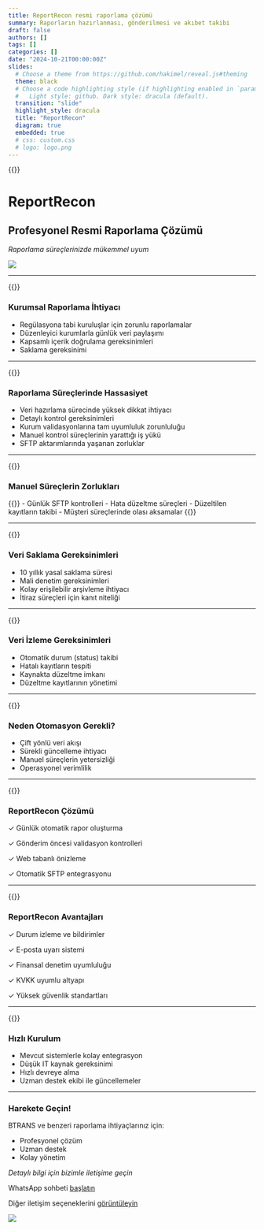 ```yaml
---
title: ReportRecon resmi raporlama çözümü
summary: Raporların hazırlanması, gönderilmesi ve akıbet takibi
draft: false
authors: []
tags: []
categories: []
date: "2024-10-21T00:00:00Z"
slides:
  # Choose a theme from https://github.com/hakimel/reveal.js#theming
  theme: black
  # Choose a code highlighting style (if highlighting enabled in `params.toml`)
  #   Light style: github. Dark style: dracula (default).
  transition: "slide"
  highlight_style: dracula
  title: "ReportRecon"
  diagram: true
  embedded: true
  # css: custom.css
  # logo: logo.png
---
```


{{<slide auto-animate="true" background-gradient="linear-gradient(to bottom, #283048, #655348)">}}

# ReportRecon

## Profesyonel Resmi Raporlama Çözümü

_Raporlama süreçlerinizde mükemmel uyum_

![](/logo.png)

---

{{<slide auto-animate="true" background-gradient="linear-gradient(to bottom, #283048, #655348)">}}

### Kurumsal Raporlama İhtiyacı

- Regülasyona tabi kuruluşlar için zorunlu raporlamalar <!-- .element: class="fragment" -->
- Düzenleyici kurumlarla günlük veri paylaşımı <!-- .element: class="fragment" -->
- Kapsamlı içerik doğrulama gereksinimleri <!-- .element: class="fragment" -->
- Saklama gereksinimi

---

{{<slide auto-animate="true" background-gradient="linear-gradient(to bottom, #283048, #655348)">}}

### Raporlama Süreçlerinde Hassasiyet

- Veri hazırlama sürecinde yüksek dikkat ihtiyacı
- Detaylı kontrol gereksinimleri
- Kurum validasyonlarına tam uyumluluk zorunluluğu
- Manuel kontrol süreçlerinin yarattığı iş yükü
- SFTP aktarımlarında yaşanan zorluklar

---

{{<slide auto-animate="true" transition="zoom" background="#9A4042">}}

### Manuel Süreçlerin Zorlukları

<div class="r-hstack">
{{<fragment class="fade-in" >}}
- Günlük SFTP kontrolleri 
- Hata düzeltme süreçleri 
- Düzeltilen kayıtların takibi 
- Müşteri süreçlerinde olası aksamalar 
{{</fragment>}}
</div>

---

{{<slide auto-animate="true" background="#7A5042">}}

### Veri Saklama Gereksinimleri

- 10 yıllık yasal saklama süresi
- Mali denetim gereksinimleri
- Kolay erişilebilir arşivleme ihtiyacı
- İtiraz süreçleri için kanıt niteliği

---

{{<slide auto-animate="true" background="#7A5042">}}

### Veri İzleme Gereksinimleri

- Otomatik durum (status) takibi
- Hatalı kayıtların tespiti
- Kaynakta düzeltme imkanı
- Düzeltme kayıtlarının yönetimi

---

{{<slide auto-animate="true" background="#4A90E2">}}

### Neden Otomasyon Gerekli?

- Çift yönlü veri akışı
- Sürekli güncelleme ihtiyacı
- Manuel süreçlerin yetersizliği
- Operasyonel verimlilik

---

{{<slide auto-animate="true" background="#3A7032">}}

### ReportRecon Çözümü

✓ Günlük otomatik rapor oluşturma

✓ Gönderim öncesi validasyon kontrolleri

✓ Web tabanlı önizleme

✓ Otomatik SFTP entegrasyonu

---

{{<slide auto-animate="true" background="#3A7032">}}

### ReportRecon Avantajları

<div class="r-hstack">
<div>

✓ Durum izleme ve bildirimler

✓ E-posta uyarı sistemi

</div>
<div>

✓ Finansal denetim uyumluluğu

✓ KVKK uyumlu altyapı

</div>
</div>

✓ Yüksek güvenlik standartları

---

{{<slide background="#002b36">}}

### Hızlı Kurulum

- Mevcut sistemlerle kolay entegrasyon
- Düşük IT kaynak gereksinimi
- Hızlı devreye alma
- Uzman destek ekibi ile güncellemeler

---

### Harekete Geçin!

BTRANS ve benzeri raporlama ihtiyaçlarınız için:

- Profesyonel çözüm
- Uzman destek
- Kolay yönetim

_Detaylı bilgi için bizimle iletişime geçin_

WhatsApp sohbeti [başlatın](https://wa.me/message/Q64CBO6X4W3OC1)

Diğer iletişim seçeneklerini [görüntüleyin](/contact)

![](/logo.png)
